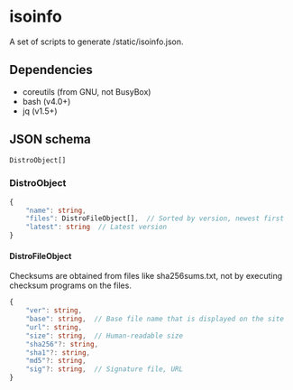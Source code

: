 # isoinfo

A set of scripts to generate /static/isoinfo.json.

## Dependencies

* coreutils (from GNU, not BusyBox)
* bash (v4.0+)
* jq (v1.5+)

## JSON schema

```typescript
DistroObject[]
```

### DistroObject

```typescript
{
    "name": string,
    "files": DistroFileObject[],  // Sorted by version, newest first
    "latest": string  // Latest version
}
```

#### DistroFileObject

Checksums are obtained from files like sha256sums.txt, not by executing checksum programs on the files.

```typescript
{
    "ver": string,
    "base": string,  // Base file name that is displayed on the site
    "url": string,
    "size": string,  // Human-readable size
    "sha256"?: string,
    "sha1"?: string,
    "md5"?: string,
    "sig"?: string,  // Signature file, URL
}
```

